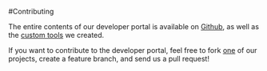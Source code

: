 #Contributing

The entire contents of our developer portal is available on [Github](https://github.com/joomlatools/documentation), as well as the [custom tools](https://github.com/joomlatools/) we created.

If you want to contribute to the developer portal, feel free to fork [one](https://github.com/joomlatools/) of our projects, create a feature branch, and send us a pull request!
